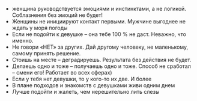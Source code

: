 * женщина руководствуется эмоциями и инстинктами, а не логикой. Соблазнения без эмоций не будет!
* Женщины не инициируют контакт первыми. Мужчине выгоднее не ждать у моря погоды
* Если не подойти к девушке – она тебе 100 % не даст. Неважно, что именно. 
* Не говори «НЕТ» за других. Дай другому человеку, не маленькому, самому принять решение. 
* Стоишь на месте – деградируешь. Результата без действия не будет. 
* Делаешь одно и тоже – получаешь одно и тоже. Способ не сработал – смени его! Работает во всех сферах) 
* Если у тебя нет девушки, то у кого-то их две. И более 
* В плане подходов и знакомств с девушками живи одним днем 
* Лучше подойти и жалеть, чем нерешительно лить слезы